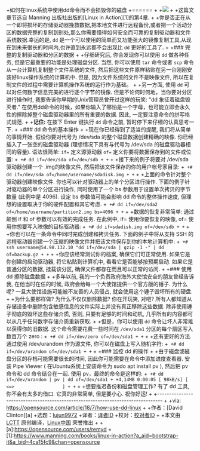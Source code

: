 +如何在linux系统中使用dd命令而不会损毁你的磁盘
+======
+
+![](https://opensource.com/sites/default/files/styles/image-full-size/public/lead-images/computer_happy_sad_developer_programming.png?itok=72nkfSQ_)
+
+这篇文章节选自 Manning 出版社出版的[Linux in Action][1]的第4章.
+
+你是否正在从一个即将损坏的存储驱动器挽救数据,把本地文件进行远程备份,或者把一个活动分区的数据完整的复制到别处,那么你需要懂得如何安全而可靠的复制驱动器和文件系统数据.幸运的是, `dd` 是一个可以使用的简单而又功能强大的镜像复制工具,从现在到未来很长的时间内,也许直到永远都不会出现比 `dd` 更好的工具了.
+
+### 完整的复制驱动器和分区的数据
+
+仔细研究后, 你会发现你可以使用 `dd` 做各种任务, 但是它最重要的功能是处理磁盘分区. 当然, 你可以使用 `tar` 命令或者 `scp` 命令从一台计算机复制整个文件系统的文件, 然后把这些文件原样粘贴在另一台刚刚安装好linux操作系统的计算机中. 但是, 因为文件系统的文件不是映像文件, 所以在复制文件的过程中需要计算机操作系统的运行作为基础。
+
+另一方面, 使用 `dd` 可以对任何数字信息完美的进行逐个字节的镜像. 但是不论何时何地，当你要对分区进行操作时, 我要告诉你早期的Unix管理员曾开过这样的玩笑: "dd 象征着磁盘毁灭者." 在使用dd命令的时候，如果你输入了哪怕是一个字母，也可能立即会永久性的擦除掉整个磁盘驱动器里的所有重要的数据. 因此, 一定要注意命令的拼写格式规范.
+
+**记住:** 在按下 Enter 键执行 `dd` 命令之前, 暂时停下来仔细的认真思考一下. 
+
+### dd 命令的基本操作
+
+现在你已经得到了适当的提醒, 我们将从简单的事情开始. 假设你要对代号为 /dev/sda 的整个磁盘数据创建精确的映像. 你已经插入了一张空的磁盘驱动器 (理想情况下具有与代号为 /dev/sda 的磁盘驱动器相同的容量). 语法很简单: `if=` 定义源驱动器  `of=` 定义你要将数据保存到的文件或位置:
+```
+# dd if=/dev/sda of=/dev/sdb
+
+```
+
+接下来的例子将要对 /dev/sda 驱动器创建一个 .img的映像文件, 然后把该文件保存的你的用户帐号家目录: 
+```
+# dd if=/dev/sda of=/home/username/sdadisk.img
+
+```
+
+上面的命令针对整个驱动器创建映像文件. 你也可以针对驱动器上的单个分区进行操作. 下面的例子针对驱动器的单个分区进行操作, 同时使用了一个 bs 参数用于设置单次拷贝的字节数量 (此例中是 4096). 设定 bs 参数值可能会影响 dd 命令的整体操作速度, 但理想的设置取决于你的硬件配置和其它考虑. 
+```
+# dd if=/dev/sda2 of=/home/username/partition2.img bs=4096
+
+```
+
+数据的恢复非常简单: 通过颠倒 if 和 of 参数可以有效的完成任务. 在此例中, if= 使用你要恢复的映像, of= 使用你想要写入映像的目标驱动器:
+```
+# dd if=sdadisk.img of=/dev/sdb
+
+```
+
+你也可以在一条命令中同时完成创建和拷贝任务. 下面的例子中将从支持 SSH 的远程驱动器创建一个压缩的映像文件并把该文件保存到你的本地计算机中:
+```
+# ssh username@54.98.132.10 "dd if=/dev/sda | gzip -1 -" | dd of=backup.gz
+
+```
+
+你应该经常测试你的档案, 确保它们可正常使用. 如果它是你创建的启动驱动器, 将它粘贴到计算机中, 看看它是否能够按预期启动. 如果它是普通分区的数据, 挂载该分区, 确保文件都存在而且可以正常的访问. 
+
+### 使用 dd 擦除磁盘数据
+
+多年以前, 我的一个负责政府海外大使馆安全的朋友曾经告诉我, 在他当时在任的时候, 政府会给每一个大使馆提供一个官方版的锤子. 为什么呢? 一旦大使馆设施可能被不友善的人员侵占, 就会使用这个锤子毁坏所有的硬盘. 
+
+为什么要那样做? 为什么不仅仅删除数据? 你在开玩笑, 对吧? 所有人都知道从存储设备中删除包含敏感信息的文件实际上并没有真正移除这些数据. 除非使用锤子彻底的毁坏这些存储介质, 否则, 只要有足够的时间和动机, 几乎所有的内容都可以从几乎任何数字存储介质重新获取. 
+
+但是，你可以使用 `dd` 命令让坏人非常难以获得你的旧数据. 这个命令需要花费一些时间在 `/dev/sda1` 分区的每个扇区写入数百万个 zero :
+```
+# dd if=/dev/zero of=/dev/sda1
+
+```
+
+还有更好的方法. 通过使用 /dev/urandom 作为源文件, 你可以在磁盘上写入随机字符:
+```
+# dd if=/dev/urandom of=/dev/sda1
+
+```
+
+### 监控 dd 的操作
+
+由于磁盘或磁盘分区的存档可能需要很长的时间, 因此你可能需要在命令中添加进度查看器. 安装 Pipe Viewer ( 在Ubuntu系统上安装命令为 sudo apt install pv ), 然后把 pv 命令和 dd 命令结合在一起. 使用 pv，最终的命令是这样的:
+```
+# dd if=/dev/urandom | pv | dd of=/dev/sda1
+
+4,14MB 0:00:05 [ 98kB/s] [      <=>                  ]
+
+```
+
+想要推迟备份和磁盘管理工作? 有了 dd 工具, 你不会有太多的借口. 它真的非常简单, 但是要小心. 祝你好运! 
+
+--------------------------------------------------------------------------------
+
+via: https://opensource.com/article/18/7/how-use-dd-linux
+
+作者：[David Clinton][a]
+选题：[lujun9972](https://github.com/lujun9972)
+译者：[译者ID](https://github.com/SunWave)
+校对：[校对者ID](https://github.com/校对者ID)
+
+本文由 [LCTT](https://github.com/LCTT/TranslateProject) 原创编译，[Linux中国](https://linux.cn/) 荣誉推出
+
+[a]:https://opensource.com/users/remyd
+[1]:https://www.manning.com/books/linux-in-action?a_aid=bootstrap-it&a_bid=4ca15fc9&chan=opensource
